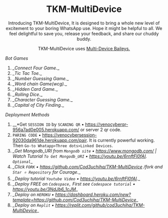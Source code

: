 <h1 align="center"> TKM-MultiDevice </h1> 
<p align="center"> Introducing TKM-MultiDevice, It is designed to bring a whole new level of excitement to your boring WhatsApp use. Hope it might be helpful to all. We feel delightful to save you, release your feedback, and share our chuddy buddy. </p>

<p align="center">
  <a href="https://github.com/Cod3Uchiha/TKM-MultiDevice"></a>
</p>

<p align="center"> TKM-MultiDevice uses
  <a href="https://github.com/adiwajshing/Baileys">Multi-Device Baileys.</a>
</p>

*Bot Games*
1. *_Connect Four Game.*_
2. *_Tic Tac Toe.*_
3. *_Number Guessing Game.*_
4. *_Word chain Game(wcg).*_
5. *_Hidden Card Game.*_
6. *_Rolling Dice.*_
7. *_Character Guessing Game.*_
8. *_Capital of City Finding.*_

*Deployment Methods*
1. __*Get `SESSION ID` by `SCANING QR` • https://venocyberqr-956a7ad0e005.herokuapp.com/ or server 2 qr code.
2. `PARING CODE` • https://venocybersession-92030da961de.herokuapp.com/pair. It is currently powerful working. Then `Go-to Whatapp>Three dots>Linked Devices`.
3. *_Get Mongodb_URI from `Mongodb site` • https://www.mongodb.com/ | Watch Tutorial `To Get Mongodb_URI` • https://youtu.be/6rnftFl0fAI. `Optional`*_
4. *_Click `FORK` • https://github.com/Cod3uchiha/TKM-MultiDevice /fork and `Star ⭐ Repository` for Courage.*_
5. *_Deploy tutorial `Youtube Video` • https://youtu.be/6rnftFl0fAI.*_
6. *_Deploy FREE on `Codespace,` First see `Codespace tutorial` • https://youtu.be/3NdJb6_1cJM*_
7. *_Deploy on `HEROKU` • https://dashboard.heroku.com/new?template=https://github.com/Cod3uchiha/TKM-MultiDevice*_
8. *_Deploy on `Replit` • https://replit.com/github/cod3uchiha/TKM-MultiDevice*_
